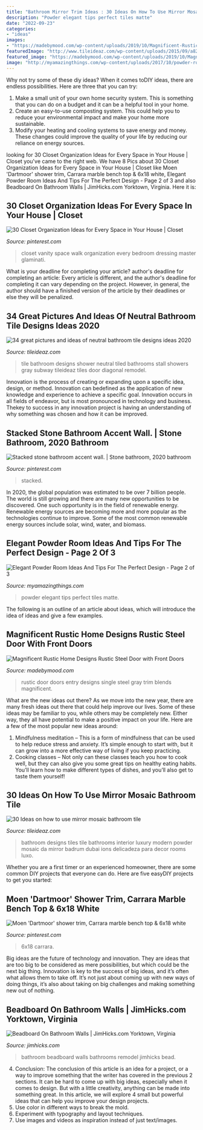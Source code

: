 ```yaml
---
title: "Bathroom Mirror Trim Ideas : 30 Ideas On How To Use Mirror Mosaic Bathroom Tile"
description: "Powder elegant tips perfect tiles matte"
date: "2022-09-23"
categories:
- "ideas"
images:
- "https://madebymood.com/wp-content/uploads/2019/10/Magnificent-Rustic-Home-Designs-Rustic-Steel-Door-With-Entry-Door-Designs-And-Front-Doors-Black-Front-Door-Designs-Ideas-Single-Entry-Doors-Gray.jpg"
featuredImage: "http://www.tileideaz.com/wp-content/uploads/2015/09/a82533b5dbe54432b724238631e855d1.jpg"
featured_image: "https://madebymood.com/wp-content/uploads/2019/10/Magnificent-Rustic-Home-Designs-Rustic-Steel-Door-With-Entry-Door-Designs-And-Front-Doors-Black-Front-Door-Designs-Ideas-Single-Entry-Doors-Gray.jpg"
image: "http://myamazingthings.com/wp-content/uploads/2017/10/powder-room-7-.jpg"
---
```



Why not try some of these diy ideas?
When it comes toDIY ideas, there are endless possibilities. Here are three that you can try: 
1) Make a small unit of your own home security system. This is something that you can do on a budget and it can be a helpful tool in your home.
2) Create an easy-to-use composting system. This could help you to reduce your environmental impact and make your home more sustainable.
3) Modify your heating and cooling systems to save energy and money. These changes could improve the quality of your life by reducing our reliance on energy sources.

	

		
looking for 30 Closet Organization Ideas for Every Space in Your House | Closet you've came to the right web. We have 8 Pics about 30 Closet Organization Ideas for Every Space in Your House | Closet like Moen &#039;Dartmoor&#039; shower trim, Carrara marble bench top &amp; 6x18 white, Elegant Powder Room Ideas And Tips For The Perfect Design - Page 2 of 3 and also Beadboard On Bathroom Walls | JimHicks.com Yorktown, Virginia. Here it is:
		
    
## 30 Closet Organization Ideas For Every Space In Your House | Closet

<img loading=lazy src="https://i.pinimg.com/736x/af/6a/04/af6a042580dc1be77645b41f575a4a80.jpg" onerror="this.onerror=null;this.src='https://tse1.mm.bing.net/th?id=OIP.BZ89BcXPacKt0777Py9jNwHaLG&amp;pid=15.1';" alt="30 Closet Organization Ideas for Every Space in Your House | Closet">

_Source: pinterest.com_

>closet vanity space walk organization every bedroom dressing master glaminati. 

	

What is your deadline for completing your article?
author's deadline for completing an article:
Every article is different, and the author's deadline for completing it can vary depending on the project. However, in general, the author should have a finished version of the article by their deadlines or else they will be penalized.

    
## 34 Great Pictures And Ideas Of Neutral Bathroom Tile Designs Ideas 2020

<img loading=lazy src="https://www.tileideaz.com/wp-content/uploads/2015/10/14.jpg" onerror="this.onerror=null;this.src='https://tse3.mm.bing.net/th?id=OIP.SgB3H2IAcyxt6mMgFBO9kAHaJ4&amp;pid=15.1';" alt="34 great pictures and ideas of neutral bathroom tile designs ideas 2020">

_Source: tileideaz.com_

>tile bathroom designs shower neutral tiled bathrooms stall showers gray subway tileideaz tiles door diagonal remodel. 

	

Innovation is the process of creating or expanding upon a specific idea, design, or method. Innovation can bedefined as the application of new knowledge and experience to achieve a specific goal. Innovation occurs in all fields of endeavor, but is most pronounced in technology and business. Thekey to success in any innovation project is having an understanding of why something was chosen and how it can be improved.

    
## Stacked Stone Bathroom Accent Wall. | Stone Bathroom, 2020 Bathroom

<img loading=lazy src="https://i.pinimg.com/736x/d2/a9/91/d2a991f37058ad937d5cad235e8b238b.jpg" onerror="this.onerror=null;this.src='https://tse4.mm.bing.net/th?id=OIP.Qacwg__6tmjZ-Giihg84eAHaLK&amp;pid=15.1';" alt="Stacked stone bathroom accent wall. | Stone bathroom, 2020 bathroom">

_Source: pinterest.com_

>stacked. 

	

In 2020, the global population was estimated to be over 7 billion people. The world is still growing and there are many new opportunities to be discovered. One such opportunity is in the field of renewable energy. Renewable energy sources are becoming more and more popular as the technologies continue to improve. Some of the most common renewable energy sources include solar, wind, water, and biomass.

    
## Elegant Powder Room Ideas And Tips For The Perfect Design - Page 2 Of 3

<img loading=lazy src="http://myamazingthings.com/wp-content/uploads/2017/10/powder-room-7-.jpg" onerror="this.onerror=null;this.src='https://tse2.mm.bing.net/th?id=OIP.8J4nhn_kVgvK36UUcQZuwgHaLH&amp;pid=15.1';" alt="Elegant Powder Room Ideas And Tips For The Perfect Design - Page 2 of 3">

_Source: myamazingthings.com_

>powder elegant tips perfect tiles matte. 

	

The following is an outline of an article about ideas, which will introduce the idea of ideas and give a few examples.

    
## Magnificent Rustic Home Designs Rustic Steel Door With Front Doors

<img loading=lazy src="https://madebymood.com/wp-content/uploads/2019/10/Magnificent-Rustic-Home-Designs-Rustic-Steel-Door-With-Entry-Door-Designs-And-Front-Doors-Black-Front-Door-Designs-Ideas-Single-Entry-Doors-Gray.jpg" onerror="this.onerror=null;this.src='https://tse2.mm.bing.net/th?id=OIP.S4xGrANi09p9Mle9VA1JyAAAAA&amp;pid=15.1';" alt="Magnificent Rustic Home Designs Rustic Steel Door with Front Doors">

_Source: madebymood.com_

>rustic door doors entry designs single steel gray trim blends magnificent. 

	

What are the new ideas out there?
As we move into the new year, there are many fresh ideas out there that could help improve our lives. Some of these ideas may be familiar to you, while others may be completely new. Either way, they all have potential to make a positive impact on your life. Here are a few of the most popular new ideas around: 
1. Mindfulness meditation – This is a form of mindfulness that can be used to help reduce stress and anxiety. It’s simple enough to start with, but it can grow into a more effective way of living if you keep practicing. 
2. Cooking classes – Not only can these classes teach you how to cook well, but they can also give you some great tips on healthy eating habits. You’ll learn how to make different types of dishes, and you’ll also get to taste them yourself!

    
## 30 Ideas On How To Use Mirror Mosaic Bathroom Tile

<img loading=lazy src="http://www.tileideaz.com/wp-content/uploads/2015/09/a82533b5dbe54432b724238631e855d1.jpg" onerror="this.onerror=null;this.src='https://tse4.mm.bing.net/th?id=OIP.BwKS2xgcbF5X-89QevupKgHaKK&amp;pid=15.1';" alt="30 Ideas on how to use mirror mosaic bathroom tile">

_Source: tileideaz.com_

>bathroom designs tiles tile bathrooms interior luxury modern powder mosaic da mirror badrum dubai ions delicadeza para decor rooms luxo. 

	

Whether you are a first timer or an experienced homeowner, there are some common DIY projects that everyone can do. Here are five easyDIY projects to get you started:

    
## Moen &#039;Dartmoor&#039; Shower Trim, Carrara Marble Bench Top &amp; 6x18 White

<img loading=lazy src="https://i.pinimg.com/736x/75/89/64/7589643da597375876cb6096605ff39a.jpg" onerror="this.onerror=null;this.src='https://tse3.mm.bing.net/th?id=OIP.r81F65_dq9X439_gxzwHXgHaLH&amp;pid=15.1';" alt="Moen &#039;Dartmoor&#039; shower trim, Carrara marble bench top &amp; 6x18 white">

_Source: pinterest.com_

>6x18 carrara. 

	

Big ideas are the future of technology and innovation. They are ideas that are too big to be considered as mere possibilities, but which could be the next big thing. Innovation is key to the success of big ideas, and it’s often what allows them to take off. It’s not just about coming up with new ways of doing things, it’s also about taking on big challenges and making something new out of nothing.

    
## Beadboard On Bathroom Walls | JimHicks.com Yorktown, Virginia

<img loading=lazy src="http://www.jimhicks.com/wp-content/uploads/bathroom-remodel-beadboard-norfolk.jpg" onerror="this.onerror=null;this.src='https://tse1.mm.bing.net/th?id=OIP.BxLnsgikonMf0cT8KEUJUAHaM1&amp;pid=15.1';" alt="Beadboard On Bathroom Walls | JimHicks.com Yorktown, Virginia">

_Source: jimhicks.com_

>bathroom beadboard walls bathrooms remodel jimhicks bead. 

	

4. Conclusion: The conclusion of this article is an idea for a project, or a way to improve something that the writer has covered in the previous 2 sections.
It can be hard to come up with big ideas, especially when it comes to design. But with a little creativity, anything can be made into something great. In this article, we will explore 4 small but powerful ideas that can help you improve your design projects.
1. Use color in different ways to break the mold.
2. Experiment with typography and layout techniques.
3. Use images and videos as inspiration instead of just text/images.

